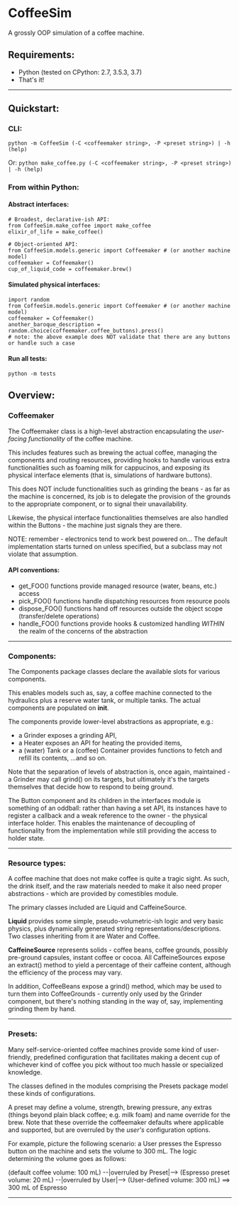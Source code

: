CoffeeSim
===========
A grossly OOP simulation of a coffee machine.

Requirements:
-----------

- Python (tested on CPython: 2.7, 3.5.3, 3.7)
- That's it!

________

Quickstart:
-----------

### CLI:
`python -m CoffeeSim (-C <coffeemaker string>, -P <preset string>) | -h (help)`

Or:
`python make_coffee.py (-C <coffeemaker string>, -P <preset string>) | -h (help)`

### From within Python:

#### Abstract interfaces:
```
# Broadest, declarative-ish API:
from CoffeeSim.make_coffee import make_coffee
elixir_of_life = make_coffee()
```

```
# Object-oriented API:
from CoffeeSim.models.generic import Coffeemaker # (or another machine model)
coffeemaker = Coffeemaker()
cup_of_liquid_code = coffeemaker.brew()
```

#### Simulated physical interfaces:
```
import random
from CoffeeSim.models.generic import Coffeemaker # (or another machine model)
coffeemaker = Coffeemaker()
another_baroque_description = random.choice(coffeemaker.coffee_buttons).press()
# note: the above example does NOT validate that there are any buttons or handle such a case
```

#### Run all tests:
`python -m tests`

Overview:
-----------

### Coffeemaker

The Coffeemaker class is a high-level abstraction encapsulating the *user-facing functionality* of the coffee machine.

This includes features such as brewing the actual coffee, managing the components and routing resources, 
providing hooks to handle various extra functionalities such as foaming milk for cappucinos, 
and exposing its physical interface elements (that is, simulations of hardware buttons).

This does NOT include functionalities such as grinding the beans - as far as the machine is concerned,
its job is to delegate the provision of the grounds to the appropriate component, or to signal their unavailability.

Likewise, the physical interface functionalities themselves are also handled within the Buttons - the machine just signals they are there.

NOTE: remember - electronics tend to work best powered on... The default implementation starts turned on unless specified, but a subclass may not violate that assumption.

#### API conventions:

- get_FOO() functions provide managed resource (water, beans, etc.) access
- pick_FOO() functions handle dispatching resources from resource pools
- dispose_FOO() functions hand off resources outside the object scope (transfer/delete operations)
- handle_FOO() functions provide hooks & customized handling *WITHIN* the realm of the concerns of the abstraction

_______

### Components:

The Components package classes declare the available slots for various components. 

This enables models such as, say, a coffee machine connected to the hydraulics plus a reserve water tank, or multiple tanks.
The actual components are populated on __init__.

The components provide lower-level abstractions as appropriate, e.g.: 
- a Grinder exposes a grinding API, 
- a Heater exposes an API for heating the provided items, 
- a (water) Tank or a (coffee) Container provides functions to fetch and refill its contents,
...and so on.

Note that the separation of levels of abstraction is, once again, maintained - a Grinder may call grind() on its targets,
but ultimately it's the targets themselves that decide how to respond to being ground.

The Button component and its children in the interfaces module is something of an oddball: rather than having a set API,
its instances have to register a callback and a weak reference to the owner - the physical interface holder.
This enables the maintenance of decoupling of functionality from the implementation while still providing the access to holder state.

_______

### Resource types:

A coffee machine that does not make coffee is quite a tragic sight. As such, the drink itself, and the raw materials needed to make it
also need proper abstractions - which are provided by comestibles module.

The primary classes included are Liquid and CaffeineSource. 

**Liquid** provides some simple, pseudo-volumetric-ish logic and very basic physics, plus dynamically generated string representations/descriptions.
Two classes inheriting from it are Water and Coffee.

**CaffeineSource** represents solids - coffee beans, coffee grounds, possibly pre-ground capsules, instant coffee or cocoa.
All CaffeineSources expose an extract() method to yield a percentage of their caffeine content, although the efficiency of the process may vary.

In addition, CoffeeBeans expose a grind() method, which may be used to turn them into CoffeeGrounds - currently only used by the Grinder component,
but there's nothing standing in the way of, say, implementing grinding them by hand.

_______

### Presets:

Many self-service-oriented coffee machines provide some kind of user-friendly, predefined configuration that facilitates making a decent
cup of whichever kind of coffee you pick without too much hassle or specialized knowledge.

The classes defined in the modules comprising the Presets package model these kinds of configurations.

A preset may define a volume, strength, brewing pressure, any extras (things beyond plain black coffee; e.g. milk foam) and name override for the brew.
Note that these override the coffeemaker defaults where applicable and supported, but are overruled by the *user's* configuration options.

For example, picture the following scenario: a User presses the Espresso button on the machine and sets the volume to 300 mL.
The logic determining the volume goes as follows:

(default coffee volume: 100 mL) --|overruled by Preset|--> (Espresso preset volume: 20 mL) --|overruled by User|--> (User-defined volume: 300 mL) ==> 300 mL of Espresso

_______


